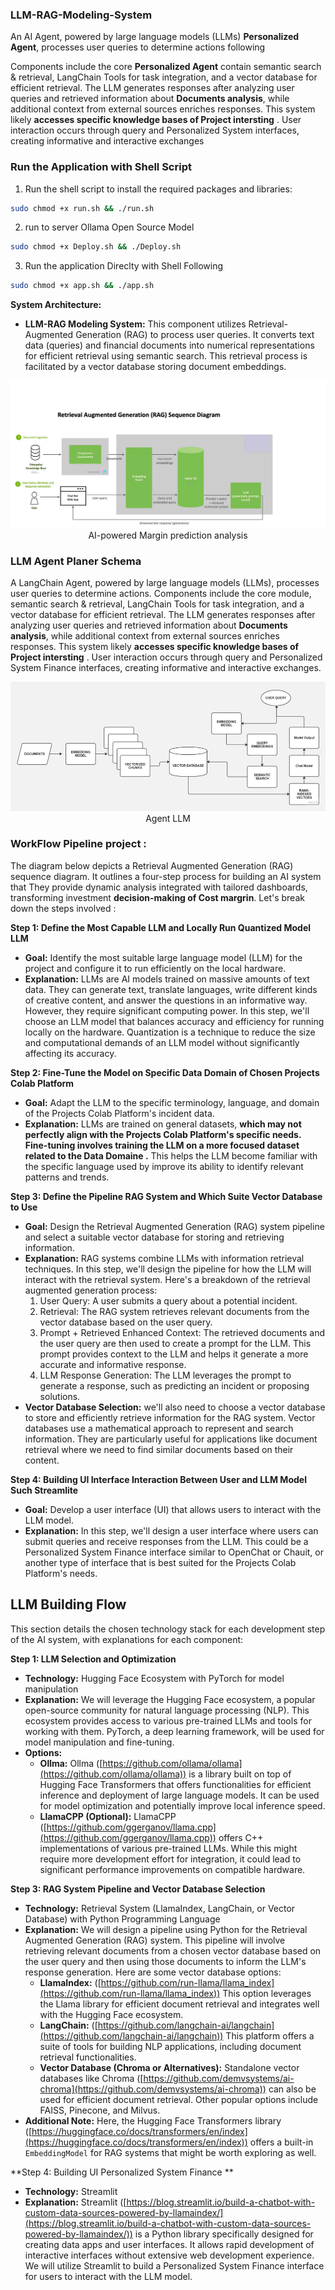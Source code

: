 ### LLM-RAG-Modeling-System

An AI Agent, powered by large language models (LLMs) **Personalized Agent**, processes user queries to determine actions following 

Components include the core **Personalized Agent** contain semantic search & retrieval, LangChain Tools for task integration, and a vector database for efficient retrieval. The LLM generates responses after analyzing user queries and retrieved information about **Documents analysis**, while additional context from external sources enriches responses. This system likely **accesses specific knowledge bases of Project intersting** . User interaction occurs through query and Personalized System interfaces, creating informative and interactive exchanges

### Run the Application with Shell Script 

1. Run the shell script to install the required packages and libraries:

```bash
sudo chmod +x run.sh && ./run.sh
```
2. run to server Ollama Open Source Model 

```bash 
sudo chmod +x Deploy.sh && ./Deploy.sh
```

3. Run the application Direclty with Shell Following 

```bash 
sudo chmod +x app.sh && ./app.sh
```

**System Architecture:**

* **LLM-RAG Modeling System:** This component utilizes Retrieval-Augmented Generation (RAG) to process user queries. It converts text data (queries) and financial documents into numerical representations for efficient retrieval using semantic search. This retrieval process is facilitated by a vector database storing document embeddings. 

<div align="center">
    <img src="assets/syss.png"/></br>
    <figcaption>AI-powered Margin prediction analysis</figcaption>
</div>



### LLM Agent Planer Schema 
A LangChain Agent, powered by large language models (LLMs), processes user queries to determine actions. Components include the core module, semantic search & retrieval, LangChain Tools for task integration, and a vector database for efficient retrieval. The LLM generates responses after analyzing user queries and retrieved information about **Documents analysis**, while additional context from external sources enriches responses. This system likely **accesses specific knowledge bases of Project intersting** . User interaction occurs through query and Personalized System Finance interfaces, creating informative and interactive exchanges.

<div align="center">
    <img src="assets/agent.png"/></br>
    <figcaption>Agent LLM   </figcaption>
</div>



### WorkFlow Pipeline project : 

The diagram below  depicts a Retrieval Augmented Generation (RAG) sequence diagram. It outlines a four-step process for building an AI system that They provide dynamic analysis integrated with tailored dashboards, transforming investment **decision-making of Cost margrin**. Let's break down the steps involved :



**Step 1: Define the Most Capable LLM and Locally Run Quantized Model LLM**

* **Goal:** Identify the most suitable large language model (LLM) for the project and configure it to run efficiently on the local hardware.
* **Explanation:** LLMs are AI models trained on massive amounts of text data. They can generate text, translate languages, write different kinds of creative content, and answer the questions in an informative way. However, they require significant computing power. In this step, we'll choose an LLM model that balances accuracy and efficiency for running locally on the hardware. Quantization is a technique to reduce the size and computational demands of an LLM model without significantly affecting its accuracy.

**Step 2: Fine-Tune the Model on Specific Data Domain of Chosen Projects Colab Platform**

* **Goal:**  Adapt the LLM to the specific terminology, language, and domain of the Projects Colab Platform's incident data.
* **Explanation:** LLMs are trained on general datasets, **which may not perfectly align with the Projects Colab Platform's specific needs. Fine-tuning involves training the LLM on a more focused dataset related to the Data Domaine .** This helps the LLM become familiar with the specific language used by improve its ability to identify relevant patterns and trends.

**Step 3: Define the Pipeline RAG System and Which Suite Vector Database to Use**

* **Goal:**  Design the Retrieval Augmented Generation (RAG) system pipeline and select a suitable vector database for storing and retrieving information.
* **Explanation:** RAG systems combine LLMs with information retrieval techniques. In this step, we'll design the pipeline for how the LLM will interact with the retrieval system. Here's a breakdown of the retrieval augmented generation process:
    1. User Query: A user submits a query about a potential incident.
    2. Retrieval: The RAG system retrieves relevant documents from the vector database based on the user query.
    3. Prompt + Retrieved Enhanced Context: The retrieved documents and the user query are then used to create a prompt for the LLM. This prompt provides context to the LLM and helps it generate a more accurate and informative response.
    4. LLM Response Generation: The LLM leverages the prompt to generate a response, such as predicting an incident or proposing solutions.
*  **Vector Database Selection:** we'll also need to choose a vector database to store and efficiently retrieve information for the RAG system. Vector databases use a mathematical approach to represent and search information. They are particularly useful for applications like document retrieval where we need to find similar documents based on their content.

**Step 4: Building UI Interface Interaction Between User and LLM Model Such Streamlite**

* **Goal:** Develop a user interface (UI) that allows users to interact with the LLM model. 
* **Explanation:**  In this step, we'll design a user interface where users can submit queries and receive responses from the LLM. This could be a Personalized System Finance interface similar to OpenChat or Chauit, or another type of interface that is best suited for the Projects Colab Platform's needs.

##  LLM Building Flow 

This section details the chosen technology stack for each development step of the AI system, with explanations for each component:

**Step 1: LLM Selection and Optimization**

* **Technology:** Hugging Face Ecosystem with PyTorch for model manipulation
* **Explanation:** We will leverage the Hugging Face ecosystem, a popular open-source community for natural language processing (NLP). This ecosystem provides access to various pre-trained LLMs and tools for working with them. PyTorch, a deep learning framework, will be used for model manipulation and fine-tuning.
* **Options:**
    * **Ollma:** Ollma ([https://github.com/ollama/ollama](https://github.com/ollama/ollama)) is a library built on top of Hugging Face Transformers that offers functionalities for efficient inference and deployment of large language models. It can be used for model optimization and potentially improve local inference speed.
    * **LlamaCPP (Optional):** LlamaCPP ([https://github.com/ggerganov/llama.cpp](https://github.com/ggerganov/llama.cpp)) offers C++ implementations of various pre-trained LLMs. While this might require more development effort for integration, it could lead to significant performance improvements on compatible hardware.


**Step 3: RAG System Pipeline and Vector Database Selection**

* **Technology:** Retrieval System (LlamaIndex, LangChain, or Vector Database) with Python Programming Language
* **Explanation:** We will design a pipeline using Python for the Retrieval Augmented Generation (RAG) system. This pipeline will involve retrieving relevant documents from a chosen vector database based on the user query and then using those documents to inform the LLM's response generation. Here are some vector database options:
    * **LlamaIndex:** ([https://github.com/run-llama/llama_index](https://github.com/run-llama/llama_index)) This option leverages the Llama library for efficient document retrieval and integrates well with the Hugging Face ecosystem.
    * **LangChain:** ([https://github.com/langchain-ai/langchain](https://github.com/langchain-ai/langchain)) This platform offers a suite of tools for building NLP applications, including document retrieval functionalities.
    * **Vector Database (Chroma or Alternatives):** Standalone vector databases like Chroma ([https://github.com/demvsystems/ai-chroma](https://github.com/demvsystems/ai-chroma)) can also be used for efficient document retrieval. Other popular options include FAISS, Pinecone, and Milvus.
* **Additional Note:** Here, the Hugging Face Transformers library ([https://huggingface.co/docs/transformers/en/index](https://huggingface.co/docs/transformers/en/index)) offers a built-in `EmbeddingModel` for RAG systems that might be worth exploring as well.

**Step 4: Building UI Personalized System Finance **

* **Technology:** Streamlit
* **Explanation:** Streamlit ([https://blog.streamlit.io/build-a-chatbot-with-custom-data-sources-powered-by-llamaindex/](https://blog.streamlit.io/build-a-chatbot-with-custom-data-sources-powered-by-llamaindex/)) is a Python library specifically designed for creating data apps and user interfaces. It allows rapid development of interactive interfaces without extensive web development experience. We will utilize Streamlit to build a Personalized System Finance interface for users to interact with the LLM model.


        

